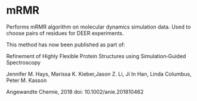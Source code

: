 # mRMR
Performs mRMR algorithm on molecular dynamics simulation data. Used to choose pairs of residues for DEER experiments.

This method has now been published as part of:

Refinement of Highly Flexible Protein Structures using Simulation‐Guided Spectroscopy

Jennifer M. Hays, Marissa K. Kieber,Jason Z. Li, Ji In Han, Linda Columbus, Peter M. Kasson

Angewandte Chemie, 2018 doi: 10.1002/anie.201810462
